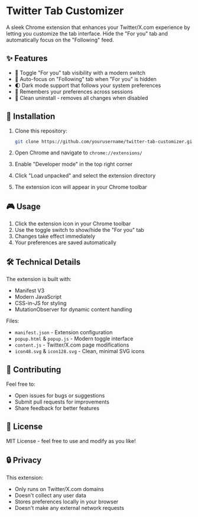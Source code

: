 # Twitter Tab Customizer

A sleek Chrome extension that enhances your Twitter/X.com experience by letting you customize the tab interface. Hide the "For you" tab and automatically focus on the "Following" feed.

## ✨ Features

- 🎯 Toggle "For you" tab visibility with a modern switch
- 🔄 Auto-focus on "Following" tab when "For you" is hidden
- 🌓 Dark mode support that follows your system preferences
- 💾 Remembers your preferences across sessions
- 🧹 Clean uninstall - removes all changes when disabled

## 🚀 Installation

1. Clone this repository:

   ```bash
   git clone https://github.com/yourusername/twitter-tab-customizer.git
   ```

2. Open Chrome and navigate to `chrome://extensions/`

3. Enable "Developer mode" in the top right corner

4. Click "Load unpacked" and select the extension directory

5. The extension icon will appear in your Chrome toolbar

## 🎮 Usage

1. Click the extension icon in your Chrome toolbar
2. Use the toggle switch to show/hide the "For you" tab
3. Changes take effect immediately
4. Your preferences are saved automatically

## 🛠️ Technical Details

The extension is built with:

- Manifest V3
- Modern JavaScript
- CSS-in-JS for styling
- MutationObserver for dynamic content handling

Files:

- `manifest.json` - Extension configuration
- `popup.html` & `popup.js` - Modern toggle interface
- `content.js` - Twitter/X.com page modifications
- `icon48.svg` & `icon128.svg` - Clean, minimal SVG icons

## 🤝 Contributing

Feel free to:

- Open issues for bugs or suggestions
- Submit pull requests for improvements
- Share feedback for better features

## 📝 License

MIT License - feel free to use and modify as you like!

## 🔒 Privacy

This extension:

- Only runs on Twitter/X.com domains
- Doesn't collect any user data
- Stores preferences locally in your browser
- Doesn't make any external network requests
